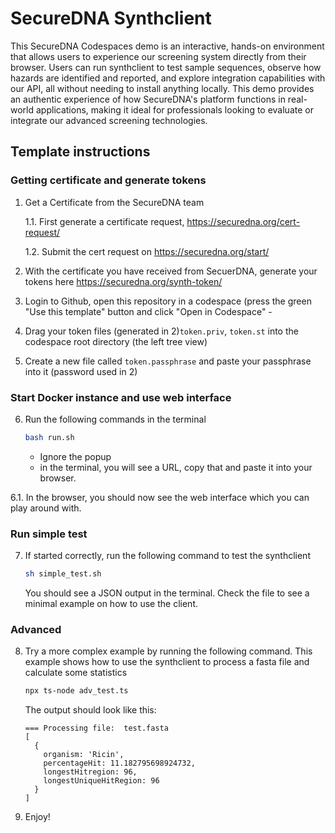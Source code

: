 # SecureDNA Synthclient

This SecureDNA Codespaces demo is an interactive, hands-on environment that allows users to experience our screening system directly from their browser. Users can run synthclient to test sample sequences, observe how hazards are identified and reported, and explore integration capabilities with our API, all without needing to install anything locally. This demo provides an authentic experience of how SecureDNA's platform functions in real-world applications, making it ideal for professionals looking to evaluate or integrate our advanced screening technologies.

## Template instructions



### Getting certificate and generate tokens

1. Get a Certificate from the SecureDNA team

    1.1. First generate a certificate request, https://securedna.org/cert-request/

    1.2. Submit the cert request on https://securedna.org/start/

2. With the certificate you have received from SecuerDNA, generate your tokens here https://securedna.org/synth-token/ 
3. Login to Github, open this repository in a codespace (press the green "Use this template" button and click "Open in Codespace" -
4. Drag your token files (generated in 2)`token.priv`, `token.st` into the codespace root directory (the left tree view)
5. Create a new file called `token.passphrase` and paste your passphrase into it (password used in 2)

### Start Docker instance and use web interface

6. Run the following commands in the terminal

    ```bash
    bash run.sh
    ```
    - Ignore the popup
    - in the terminal, you will see a URL, copy that and paste it into your browser.
  
6.1. In the browser, you should now see the web interface which you can play around with.

### Run simple test

7. If started correctly, run the following command to test the synthclient

      ```bash
      sh simple_test.sh
      ```

    You should see a JSON output in the terminal. Check the file to see a minimal example on how to use the client.



### Advanced

8. Try a more complex example by running the following command. This example shows how to use the synthclient to process a fasta file and calculate some statistics

    ```bash
    npx ts-node adv_test.ts
    ```

    The output should look like this:
    ```
    === Processing file:  test.fasta
    [
      {
        organism: 'Ricin',
        percentageHit: 11.182795698924732,
        longestHitregion: 96,
        longestUniqueHitRegion: 96
      }
    ]
    ```

9. Enjoy!



